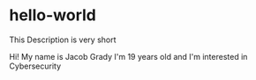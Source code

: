 # hello-world
This Description is very short

Hi! My name is Jacob Grady
I'm 19 years old and I'm interested in Cybersecurity

